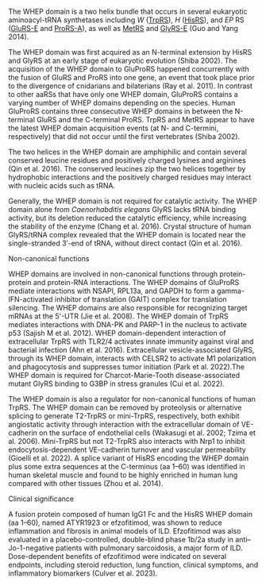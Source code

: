 

The WHEP domain is a two helix bundle that occurs in several eukaryotic aminoacyl-tRNA synthetases including *W* ([TrpRS](/class1/trp)), *H* ([HisRS](/class2/his)), and *EP* RS ([GluRS-E](/class1/glu3) and [ProRS-A](/class2/pro1)), as well as [MetRS](/class1/met) and [GlyRS-E](/class2/gly3) (Guo and Yang 2014).

The WHEP domain was first acquired as an N-terminal extension by HisRS and GlyRS at an early stage of eukaryotic evolution (Shiba 2002). The acquisition of the WHEP domain to GluProRS happened concurrently with the fusion of GluRS and ProRS into one gene, an event that took place prior to the divergence of cnidarians and bilaterians (Ray et al. 2011). In contrast to other aaRSs that have only one WHEP domain, GluProRS contains a varying number of WHEP domains depending on the species. Human GluProRS contains three consecutive WHEP domains in between the N-terminal GluRS and the C-terminal ProRS. TrpRS and MetRS appear to have the latest WHEP domain acquisition events (at N- and C-termini, respectively) that did not occur until the first vertebrates (Shiba 2002). 

The two helices in the WHEP domain are amphiphilic and contain several conserved leucine residues and positively charged lysines and arginines (Qin et al. 2016). The conserved leucines zip the two helices together by hydrophobic interactions and the positively charged residues may interact with nucleic acids such as tRNA. 

Generally, the WHEP domain is not required for catalytic activity. The WHEP domain alone from *Caenorhabditis elegans* GlyRS lacks tRNA binding activity, but its deletion reduced the catalytic efficiency, while increasing the stability of the enzyme (Chang et al. 2016). Crystal structure of human GlyRS/tRNA complex revealed that the WHEP domain is located near the single-stranded 3′-end of tRNA, without direct contact (Qin et al. 2016). 

Non-canonical functions

WHEP domains are involved in non-canonical functions through protein-protein and protein-RNA interactions. The WHEP domains of GluProRS mediate interactions with NSAPI, RPL13a, and GAPDH to form a gamma-IFN-activated inhibitor of translation (GAIT) complex for translation silencing. The WHEP domains are also responsible for recognizing target mRNAs at the 5'-UTR (Jie et al. 2008). The WHEP domain of TrpRS mediates interactions with DNA-PK and PARP-1 in the nucleus to activate p53 (Sajish M et al. 2012). WHEP domain-dependent interaction of extracellular TrpRS with TLR2/4 activates innate immunity against viral and bacterial infection (Ahn et al. 2016). Extracellular vesicle-associated GlyRS, through its WHEP domain, interacts with CELSR2 to activate M1 polarization and phagocytosis and suppresses tumor initiation (Park et al. 2022).The WHEP domain is required for Charcot-Marie-Tooth disease-associated mutant GlyRS binding to G3BP in stress granules (Cui et al. 2022).

The WHEP domain is also a regulator for non-canonical functions of human TrpRS. The WHEP domain can be removed by proteolysis or alternative splicing to generate T2-TrpRS or mini-TrpRS, respectively, both exhibit angiostatic activity through interaction with the extracellular domain of VE-cadherin on the surface of endothelial cells (Wakasugi et al. 2002; Tzima et al. 2006). Mini-TrpRS but not T2-TrpRS also interacts with Nrp1 to inhibit endocytosis-dependent VE-cadherin turnover and vascular permeability (Gioelli et al. 2022). 
A splice variant of HisRS encoding the WHEP domain plus some extra sequences at the C-terminus (aa 1–60) was identified in human skeletal muscle and found to be highly enriched in human lung compared with other tissues (Zhou et al. 2014). 

Clinical significance

A fusion protein composed of human IgG1 Fc and the HisRS WHEP domain (aa 1–60), named ATYR1923 or efzofitimod, was shown to reduce inflammation and fibrosis in animal models of ILD. Efzofitimod was also evaluated in a placebo-controlled, double-blind phase 1b/2a study in anti–Jo-1-negative patients with pulmonary sarcoidosis, a major form of ILD. Dose-dependent benefits of efzofitimod were indicated on several endpoints, including steroid reduction, lung function, clinical symptoms, and inflammatory biomarkers (Culver et al. 2023). 





